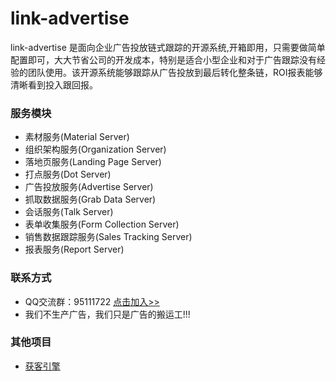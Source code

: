 # link-advertise
link-advertise 是面向企业广告投放链式跟踪的开源系统,开箱即用，只需要做简单配置即可，大大节省公司的开发成本，特别是适合小型企业和对于广告跟踪没有经验的团队使用。该开源系统能够跟踪从广告投放到最后转化整条链，ROI报表能够清晰看到投入跟回报。
### 服务模块
- 素材服务(Material Server)
- 组织架构服务(Organization Server)
- 落地页服务(Landing Page Server)
- 打点服务(Dot Server)
- 广告投放服务(Advertise Server)
- 抓取数据服务(Grab Data Server)
- 会话服务(Talk Server)
- 表单收集服务(Form Collection Server)
- 销售数据跟踪服务(Sales Tracking Server)
- 报表服务(Report Server)

### 联系方式
- QQ交流群：95111722  [点击加入>>](https://shang.qq.com/wpa/qunwpa?idkey=7435a6860299869b927c01603e76caee13692ccb34d9888aa7eefd99e275f805)
- 我们不生产广告，我们只是广告的搬运工!!!

### 其他项目
- [获客引擎](https://github.com/jcm1024/link-visitors-engine)
